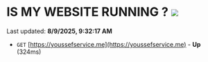 # IS MY WEBSITE RUNNING ? [![](https://img.shields.io/static/v1?label=Sponsor&message=%E2%9D%A4&logo=GitHub&color=%23fe8e86)](https://github.com/sponsors/Youssef-Lehmam)

Last updated: **8/9/2025, 9:32:17 AM**

- `GET` [https://youssefservice.me](https://youssefservice.me) - **Up** (324ms)
